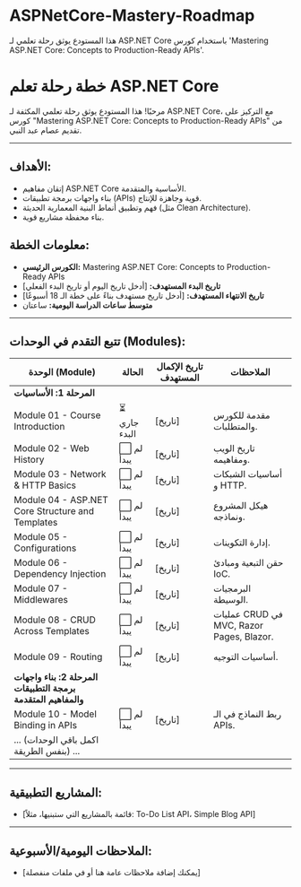 # ASPNetCore-Mastery-Roadmap
هذا المستودع يوثق رحلة تعلمي لـ ASP.NET Core باستخدام كورس 'Mastering ASP.NET Core: Concepts to Production-Ready APIs'.
# خطة رحلة تعلم ASP.NET Core

مرحبًا! هذا المستودع يوثق رحلة تعلمي المكثفة لـ ASP.NET Core، مع التركيز على كورس "Mastering ASP.NET Core: Concepts to Production-Ready APIs" من تقديم عصام عبد النبي.

---

## الأهداف:
* إتقان مفاهيم ASP.NET Core الأساسية والمتقدمة.
* بناء واجهات برمجة تطبيقات (APIs) قوية وجاهزة للإنتاج.
* فهم وتطبيق أنماط البنية المعمارية الحديثة (مثل Clean Architecture).
* بناء محفظة مشاريع قوية.

## معلومات الخطة:
* **الكورس الرئيسي:** Mastering ASP.NET Core: Concepts to Production-Ready APIs
* **تاريخ البدء المستهدف:** [أدخل تاريخ اليوم أو تاريخ البدء الفعلي]
* **تاريخ الانتهاء المستهدف:** [أدخل تاريخ مستهدف بناءً على خطة الـ 18 أسبوعًا]
* **متوسط ساعات الدراسة اليومية:** ساعتان

---

## تتبع التقدم في الوحدات (Modules):

| الوحدة (Module) | الحالة | تاريخ الإكمال المستهدف | الملاحظات |
|---|---|---|---|
| **المرحلة 1: الأساسيات** | | | |
| Module 01 - Course Introduction | ⏳ جاري البدء | [تاريخ] | مقدمة للكورس والمتطلبات. |
| Module 02 - Web History | ⬜ لم يبدأ | [تاريخ] | تاريخ الويب ومفاهيمه. |
| Module 03 - Network & HTTP Basics | ⬜ لم يبدأ | [تاريخ] | أساسيات الشبكات و HTTP. |
| Module 04 - ASP.NET Core Structure and Templates | ⬜ لم يبدأ | [تاريخ] | هيكل المشروع ونماذجه. |
| Module 05 - Configurations | ⬜ لم يبدأ | [تاريخ] | إدارة التكوينات. |
| Module 06 - Dependency Injection | ⬜ لم يبدأ | [تاريخ] | حقن التبعية ومبادئ IoC. |
| Module 07 - Middlewares | ⬜ لم يبدأ | [تاريخ] | البرمجيات الوسيطة. |
| Module 08 - CRUD Across Templates | ⬜ لم يبدأ | [تاريخ] | عمليات CRUD في MVC, Razor Pages, Blazor. |
| Module 09 - Routing | ⬜ لم يبدأ | [تاريخ] | أساسيات التوجيه. |
| **المرحلة 2: بناء واجهات برمجة التطبيقات والمفاهيم المتقدمة** | | | |
| Module 10 - Model Binding in APIs | ⬜ لم يبدأ | [تاريخ] | ربط النماذج في الـ APIs. |
| ... (اكمل باقي الوحدات بنفس الطريقة) ... | | | |

---

## المشاريع التطبيقية:
* [قائمة بالمشاريع التي ستبنيها، مثلاً: To-Do List API، Simple Blog API]

---

## الملاحظات اليومية/الأسبوعية:
* [يمكنك إضافة ملاحظات عامة هنا أو في ملفات منفصلة]
